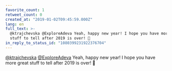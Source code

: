 ```yaml
---
favorite_count: 1
retweet_count: 0
created_at: "2019-01-02T09:45:59.000Z"
lang: en
full_text: >-
  @ktrajchevska @ExploreAdeva Yeah, happy new year! I hope you have more great
  stuff to tell after 2019 is over! 💪
in_reply_to_status_id: "1080399231922376704"
---
```


[@ktrajchevska](https://twitter.com/ktrajchevska)
[@ExploreAdeva](https://twitter.com/ExploreAdeva) Yeah, happy new year! I hope
you have more great stuff to tell after 2019 is over! 💪
